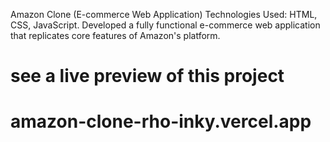 Amazon Clone (E-commerce Web Application) 
Technologies Used: HTML, CSS, JavaScript.
Developed a fully functional e-commerce web application 
that replicates core features of Amazon's platform. 
# see a live preview of this project
# amazon-clone-rho-inky.vercel.app
